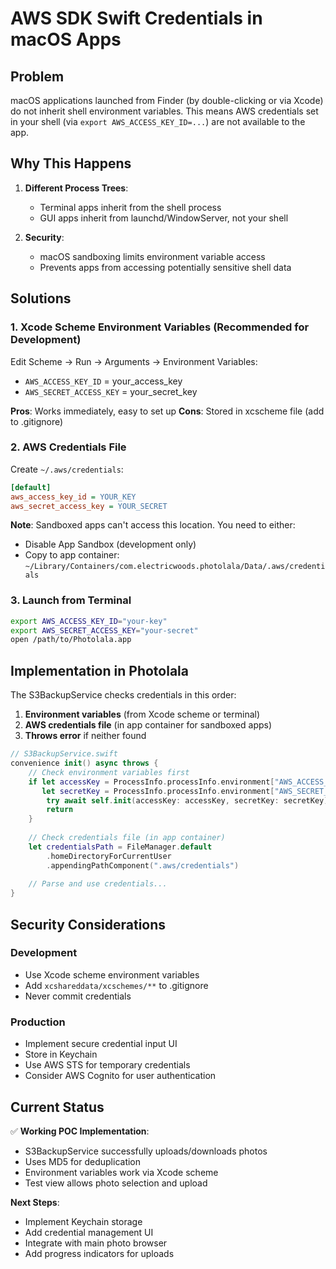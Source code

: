 # AWS SDK Swift Credentials in macOS Apps

## Problem

macOS applications launched from Finder (by double-clicking or via Xcode) do not inherit shell environment variables. This means AWS credentials set in your shell (via `export AWS_ACCESS_KEY_ID=...`) are not available to the app.

## Why This Happens

1. **Different Process Trees**: 
   - Terminal apps inherit from the shell process
   - GUI apps inherit from launchd/WindowServer, not your shell

2. **Security**: 
   - macOS sandboxing limits environment variable access
   - Prevents apps from accessing potentially sensitive shell data

## Solutions

### 1. Xcode Scheme Environment Variables (Recommended for Development)

Edit Scheme → Run → Arguments → Environment Variables:
- `AWS_ACCESS_KEY_ID` = your_access_key
- `AWS_SECRET_ACCESS_KEY` = your_secret_key

**Pros**: Works immediately, easy to set up
**Cons**: Stored in xcscheme file (add to .gitignore)

### 2. AWS Credentials File

Create `~/.aws/credentials`:
```ini
[default]
aws_access_key_id = YOUR_KEY
aws_secret_access_key = YOUR_SECRET
```

**Note**: Sandboxed apps can't access this location. You need to either:
- Disable App Sandbox (development only)
- Copy to app container: `~/Library/Containers/com.electricwoods.photolala/Data/.aws/credentials`

### 3. Launch from Terminal

```bash
export AWS_ACCESS_KEY_ID="your-key"
export AWS_SECRET_ACCESS_KEY="your-secret"
open /path/to/Photolala.app
```

## Implementation in Photolala

The S3BackupService checks credentials in this order:

1. **Environment variables** (from Xcode scheme or terminal)
2. **AWS credentials file** (in app container for sandboxed apps)
3. **Throws error** if neither found

```swift
// S3BackupService.swift
convenience init() async throws {
    // Check environment variables first
    if let accessKey = ProcessInfo.processInfo.environment["AWS_ACCESS_KEY_ID"],
       let secretKey = ProcessInfo.processInfo.environment["AWS_SECRET_ACCESS_KEY"] {
        try await self.init(accessKey: accessKey, secretKey: secretKey)
        return
    }
    
    // Check credentials file (in app container)
    let credentialsPath = FileManager.default
        .homeDirectoryForCurrentUser
        .appendingPathComponent(".aws/credentials")
    
    // Parse and use credentials...
}
```

## Security Considerations

### Development
- Use Xcode scheme environment variables
- Add `xcshareddata/xcschemes/**` to .gitignore
- Never commit credentials

### Production
- Implement secure credential input UI
- Store in Keychain
- Use AWS STS for temporary credentials
- Consider AWS Cognito for user authentication

## Current Status

✅ **Working POC Implementation**:
- S3BackupService successfully uploads/downloads photos
- Uses MD5 for deduplication
- Environment variables work via Xcode scheme
- Test view allows photo selection and upload

**Next Steps**:
- Implement Keychain storage
- Add credential management UI
- Integrate with main photo browser
- Add progress indicators for uploads